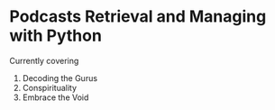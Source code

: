 # Podcasts Retrieval and Managing with Python

Currently covering

1. Decoding the Gurus
2. Conspirituality
3. Embrace the Void
